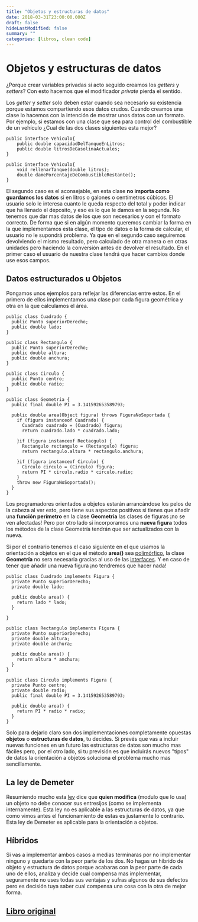 ```yaml
---
title: "Objetos y estructuras de datos"
date: 2018-03-31T23:00:00.000Z
draft: false
hideLastModified: false
summary: ""
categories: [libros, clean code]
---
```


Objetos y estructuras de datos
================================================================================

  ¿Porque crear variables privadas si acto seguido creamos los _getters_ y 
  _setters_? Con esto hacemos que el modificador _private_ pierda el sentido.

  Los _getter_ y _setter_ solo deben estar cuando sea necesario su existencia 
  porque estamos compartiendo esos datos crudos. Cuando creamos una clase lo 
  hacemos con la intención de mostrar unos datos con un formato. Por ejemplo,
  si estamos con una clase que sea para control del combustible de un 
  vehículo ¿Cual de las dos clases siguientes esta mejor?

  ``````````````````````````````````````````````````````````````````````````````
  public interface Vehiculo{
      public double capacidadDelTanqueEnLitros;
      public double litrosDeGasolinaActuales;
  }
  ``````````````````````````````````````````````````````````````````````````````

  ``````````````````````````````````````````````````````````````````````````````
  public interface Vehiculo{
      void rellenarTanque(double litros);
      double damePorcentajeDeCombustibleRestante();
  }
  ``````````````````````````````````````````````````````````````````````````````

  El segundo caso es el aconsejable, en esta clase **no importa como guardamos
  los datos** si en litros o galones o centímetros cúbicos. El usuario solo 
  le interesa cuanto le queda respecto del total y poder indicar que ha 
  llenado el deposito, y eso es lo que le damos en la segunda. No tenemos que
  dar mas datos de los que son necesarios y con el formato correcto. De forma
  que si en algún momento queremos cambiar la forma en la que implementamos 
  esta clase, el tipo de datos o la forma de calcular, el usuario no le 
  supondrá problema. Ya que en el segundo caso seguiremos devolviendo el 
  mismo resultado, pero calculado de otra manera o en otras unidades pero 
  haciendo la conversión antes de devolver el resultado. En el primer caso el
  usuario de nuestra clase tendrá que hacer cambios donde use esos campos.

Datos estructurados u Objetos
--------------------------------------------------------------------------------

  Pongamos unos ejemplos para reflejar las diferencias entre estos. En el 
  primero de ellos implementamos una clase por cada figura geométrica y otra 
  en la que calculamos el área.

  ``````````````````````````````````````````````````````````````````````````````
  public class Cuadrado {
    public Punto superiorDerecho;
    public double lado;
  }
  
  public class Rectangulo {
    public Punto superiorDerecho;
    public double altura;
    public double anchura;
  }
  
  public class Circulo {
    public Punto centro;
    public double radio;
  }
  
  public class Geometria {
    public final double PI = 3.141592653589793;
  
    public double area(Object figura) throws FiguraNoSoportada {
      if (figura instanceof Cuadrado) {
        Cuadrado cuadrado = (Cuadrado) figura;
        return cuadrado.lado * cuadrado.lado;
  
      }if (figura instanceof Rectacgulo) {
        Rectangulo rectangulo = (Rectangulo) figura;
        return rectangulo.altura * rectangulo.anchura;
  
      }if (figura instanceof Circulo) {
        Circulo circulo = (Circulo) figura;
        return PI * circulo.radio * circulo.radio;
      }
      throw new FiguraNoSoportada();
    }
  }
  ``````````````````````````````````````````````````````````````````````````````
  
  Los programadores orientados a objetos estarán arrancándose los pelos de la 
  cabeza al ver esto, pero tiene sus aspectos positivos si tienes que añadir 
  una **función perímetro** en la clase **Geometría** las clases de figuras 
  ¡no se ven afectadas! Pero por otro lado si incorporamos una **nueva 
  figura** todos los métodos de la clase Geometría tendrán que ser 
  actualizados con la nueva.
  
  Si por el contrario tenemos el caso siguiente en el que usamos la 
  orientación a objetos en el que el método **area()** sea [polimórfico], la 
  clase **Geometría** no sera necesaria gracias al uso de las [interfaces]. Y
  en caso de tener que añadir una nueva figura ¡no tendremos que hacer nada!
  
  ``````````````````````````````````````````````````````````````````````````````
  public class Cuadrado implements Figura {
    private Punto superiorDerecho;
    private double lado;
  
    public double area() {
      return lado * lado;
    }
  
  }
  
  public class Rectangulo implements Figura {
    private Punto superiorDerecho;
    private double altura;
    private double anchura;
  
    public double area() {
      return altura * anchura;
    }
  }
  
  public class Circulo implements Figura {
    private Punto centro;
    private double radio;
    public final double PI = 3.141592653589793;
  
    public double area() {
      return PI * radio * radio;
    }
  }
  ``````````````````````````````````````````````````````````````````````````````
  
  Solo para dejarlo claro son dos implementaciones completamente opuestas 
  **objetos** o **estructuras de datos**, tu decides. Si prevés que vas a 
  incluir nuevas funciones en un futuro las estructuras de datos son mucho 
  mas fáciles pero, por el otro lado, si tu previsión es que incluirás nuevos
  "tipos" de datos la orientación a objetos soluciona el problema mucho mas 
  sencillamente.

La ley de Demeter
--------------------------------------------------------------------------------

  Resumiendo mucho esta [ley] dice que __quien modifica__ (modulo que lo usa) 
  un objeto no debe conocer sus entresijos (como se implementa internamente).
  Esta ley no es aplicable a las estructuras de datos, ya que como vimos 
  antes el funcionamiento de estas es justamente lo contrario. Esta ley de 
  Demeter es aplicable para la orientación a objetos.

Híbridos
--------------------------------------------------------------------------------

  Si vas a implementar ambos casos a medias terminaras por no implementar 
  ninguno y quedarte con la peor parte de los dos. No hagas un híbrido de 
  objeto y estructura de datos porque acabaras con la peor parte de cada uno 
  de ellos, analiza y decide cual compensa mas implementar, seguramente no 
  uses todas sus ventajas y sufras algunos de sus defectos pero es decisión 
  tuya saber cual compensa una cosa con la otra de mejor forma.

[Libro original]
--------------------------------------------------------------------------------

[Libro original]: https://leer.amazon.es/kp/embed?asin=B001GSTOAM&preview=newtab&linkCode=kpe&ref_=cm_sw_r_kb_dp_bopYAb3Y71AX3&tag=5413
[polimórfico]: https://es.wikipedia.org/wiki/Polimorfismo_(inform%C3%A1tica)
[interfaces]: https://es.wikipedia.org/wiki/Interfaz_(Java)
[ley]: https://es.wikipedia.org/wiki/Ley_de_Demeter
